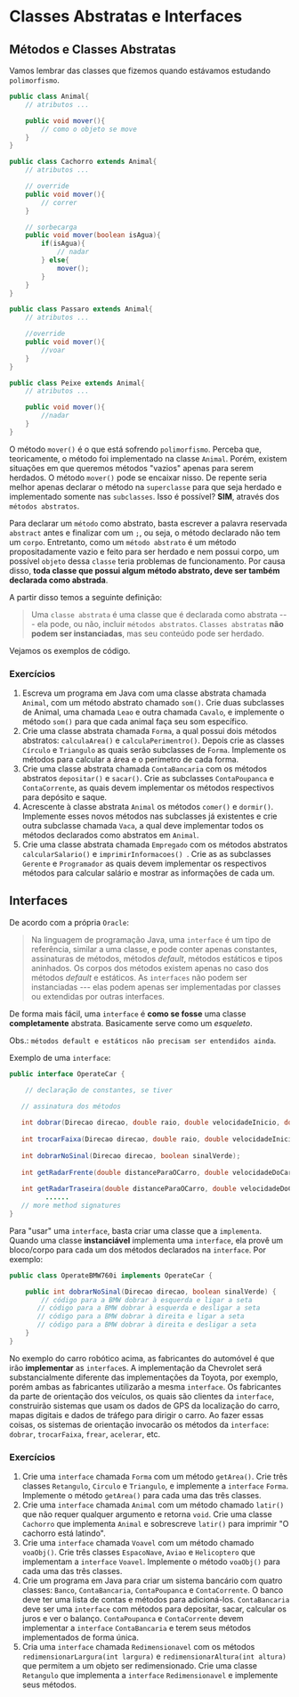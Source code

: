 # Classes Abstratas e Interfaces

## Métodos e Classes Abstratas

Vamos lembrar das classes que fizemos quando estávamos estudando `polimorfismo`.

```java
public class Animal{
    // atributos ...

    public void mover(){
        // como o objeto se move
    }
}

public class Cachorro extends Animal{
    // atributos ...

    // override
    public void mover(){
        // correr
    }

    // sorbecarga
    public void mover(boolean isAgua){
        if(isAgua){
            // nadar
        } else{
            mover();
        }
    }
}

public class Passaro extends Animal{
    // atributos ...

    //override
    public void mover(){
        //voar
    }
}

public class Peixe extends Animal{
    // atributos ...

    public void mover(){
        //nadar
    }
}
```

O método `mover()` é o que está sofrendo `polimorfismo`. Perceba que, teoricamente, o método foi implementado na 
classe `Animal`. Porém, existem situações em que queremos métodos "vazios" apenas para serem herdados. O método 
`mover()` pode se encaixar nisso. De repente seria melhor apenas declarar o método na `superclasse` para que seja 
herdado e implementado somente nas `subclasses`. Isso é possível? **SIM**, através dos `métodos abstratos`.

Para declarar um `método` como abstrato, basta escrever a palavra reservada `abstract` antes e finalizar com um `;`, 
ou seja, o método declarado não tem um `corpo`. Entretanto, como um `método abstrato` é um método propositadamente 
vazio e feito para ser herdado e nem possui corpo, um possível `objeto` dessa `classe` teria problemas de 
funcionamento. Por causa disso, **toda classe que possui algum método abstrato, deve ser também declarada como 
abstrada**.

A partir disso temos a seguinte definição:

> Uma `classe abstrata` é uma classe que é declarada como abstrata --- ela pode, ou não, incluir `métodos abstratos`. 
> `Classes abstratas` **não podem ser instanciadas**, mas seu conteúdo pode ser herdado.

Vejamos os exemplos de código.

### Exercícios

1. Escreva um programa em Java com uma classe abstrata chamada `Animal`, com um método abstrato chamado `som()`. Crie 
   duas subclasses de Animal, uma chamada `Leao` e outra chamada `Cavalo`, e implemente o método `som()` para que 
   cada animal faça seu som específico.
2. Crie uma classe abstrata chamada `Forma`, a qual possui dois métodos abstratos: `calculaArea()` e 
   `calculaPerimentro()`. Depois crie as classes `Círculo` e `Triangulo` as quais serão subclasses de `Forma`. 
   Implemente os métodos para calcular a área e o perímetro de cada forma.
3. Crie uma classe abstrata chamada `ContaBancaria` com os métodos abstratos `depositar()` e `sacar()`. Crie as 
   subclasses `ContaPoupanca` e `ContaCorrente`, as quais devem implementar os métodos respectivos para depósito e 
   saque.
4. Acrescente à classe abstrata `Animal` os métodos `comer()` e `dormir()`. Implemente esses novos métodos nas 
   subclasses já existentes e crie outra subclasse chamada `Vaca`, a qual deve implementar todos os métodos 
   declarados como abstratos em `Animal`.
5. Crie uma classe abstrata chamada `Empregado` com os métodos abstratos `calcularSalario()` e `imprimirInformacoes()
   `. Crie as as subclasses `Gerente` e `Programador` as quais devem implementar os respectivos métodos para 
   calcular salário e mostrar as informações de cada um.

## Interfaces

De acordo com a própria `Oracle`:

> Na linguagem de programação Java, uma `interface` é um tipo de referência, similar a uma classe, e pode conter 
> apenas constantes, assinaturas de métodos, métodos _default_, métodos estáticos e tipos aninhados. Os corpos dos 
> métodos existem apenas no caso dos métodos _default_ e estáticos. As `interfaces` não podem ser instanciadas --- 
> elas podem apenas ser implementadas por classes ou extendidas por outras interfaces.

De forma mais fácil, uma `interface` é **como se fosse** uma classe **completamente** abstrata. Basicamente serve 
como um _esqueleto_.

Obs.: `métodos default e estáticos não precisam ser entendidos ainda`.

Exemplo de uma `interface`:

```java
public interface OperateCar {

    // declaração de constantes, se tiver

   // assinatura dos métodos
   
   int dobrar(Direcao direcao, double raio, double velocidadeInicio, double velocidadeFim);
   
   int trocarFaixa(Direcao direcao, double raio, double velocidadeInicio, double velocidadeFim);
   
   int dobrarNoSinal(Direcao direcao, boolean sinalVerde);
   
   int getRadarFrente(double distanceParaOCarro, double velocidadeDoCarro);
   
   int getRadarTraseira(double distanceParaOCarro, double velocidadeDoCarro);
         ......
   // more method signatures
}
```

Para "usar" uma `interface`, basta criar uma classe que a `implementa`. Quando uma classe **instanciável** 
implementa uma `interface`, ela provê um bloco/corpo para cada um dos métodos declarados na `interface`. Por exemplo: 

```java
public class OperateBMW760i implements OperateCar {

    public int dobrarNoSinal(Direcao direcao, boolean sinalVerde) {
        // código para a BMW dobrar à esquerda e ligar a seta
       // código para a BMW dobrar à esquerda e desligar a seta
       // código para a BMW dobrar à direita e ligar a seta
       // código para a BMW dobrar à direita e desligar a seta
    }
}
```

No exemplo do carro robótico acima, as fabricantes do automóvel é que irão **implementar** as `interface`s. A 
implementação da Chevrolet será substancialmente diferente das implementações da Toyota, por exemplo, porém ambas as 
fabricantes utilizarão a mesma `interface`. Os fabricantes da parte de orientação dos veículos, os quais são 
clientes da `interface`, construirão sistemas que usam os dados de GPS da localização do carro, mapas digitais e 
dados de tráfego para dirigir o carro. Ao fazer essas coisas, os sistemas de orientação invocarão os métodos da 
`interface`: `dobrar`, `trocarFaixa`, `frear`, `acelerar`, etc.

### Exercícios

1. Crie uma `interface` chamada `Forma` com um método `getArea()`. Crie três classes `Retangulo`, `Circulo` e 
   `Triangulo`, e implemente a `interface` `Forma`. Implemente o método `getArea()` para cada uma das três classes.
2. Crie uma `interface` chamada `Animal` com um método chamado `latir()` que não requer qualquer argumento e retorna 
   `void`. Crie uma classe `Cachorro` que implementa `Animal` e sobrescreve `latir()` para imprimir "O cachorro está 
   latindo".
3. Crie uma `interface` chamada `Voavel` com um método chamado `voaObj()`. Crie três classes `EspacoNave`, `Aviao` e 
   `Helicoptero` que implementam a `interface` `Voavel`. Implemente o método `voaObj()` para cada uma das três classes.
4. Crie um programa em Java para criar um sistema bancário com quatro classes: `Banco`, `ContaBancaria`, 
   `ContaPoupanca` e `ContaCorrente`. O banco deve ter uma lista de contas e métodos para adicioná-los. 
   `ContaBancaria` deve ser uma `interface` com métodos para depositar, sacar, calcular os juros e ver o balanço. 
   `ContaPoupanca` e `ContaCorrente` devem implementar a `interface` `ContaBancaria` e terem seus métodos 
   implementados de forma única.
5. Cria uma `interface` chamada `Redimensionavel` com os métodos `redimensionarLargura(int largura)` e 
   `redimensionarAltura(int altura)` que permitem a um objeto ser redimensionado. Crie uma classe `Retangulo` que 
   implementa a `interface` `Redimensionavel` e implemente seus métodos.
